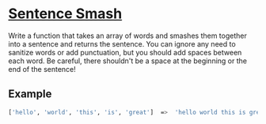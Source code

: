 # [Sentence Smash](https://www.codewars.com/kata/53dc23c68a0c93699800041d)

Write a function that takes an array of words and smashes them together into a sentence and returns the sentence. You can ignore any need to sanitize words or add punctuation, but you should add spaces between each word. Be careful, there shouldn't be a space at the beginning or the end of the sentence!

## Example

```sh
['hello', 'world', 'this', 'is', 'great']  =>  'hello world this is great'
```
